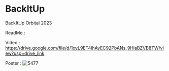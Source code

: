 # BackItUp
BackItUp Orbital 2023

ReadMe :

Video : https://drive.google.com/file/d/1xyL9ET4ihAyEC92PbANs_9HiaBZVB8TW/view?usp=drive_link 

Poster :
![5477](https://github.com/kimshitong/BackItUp/assets/61624243/d14c7c82-8506-4731-a3da-3529ce3776a8)
